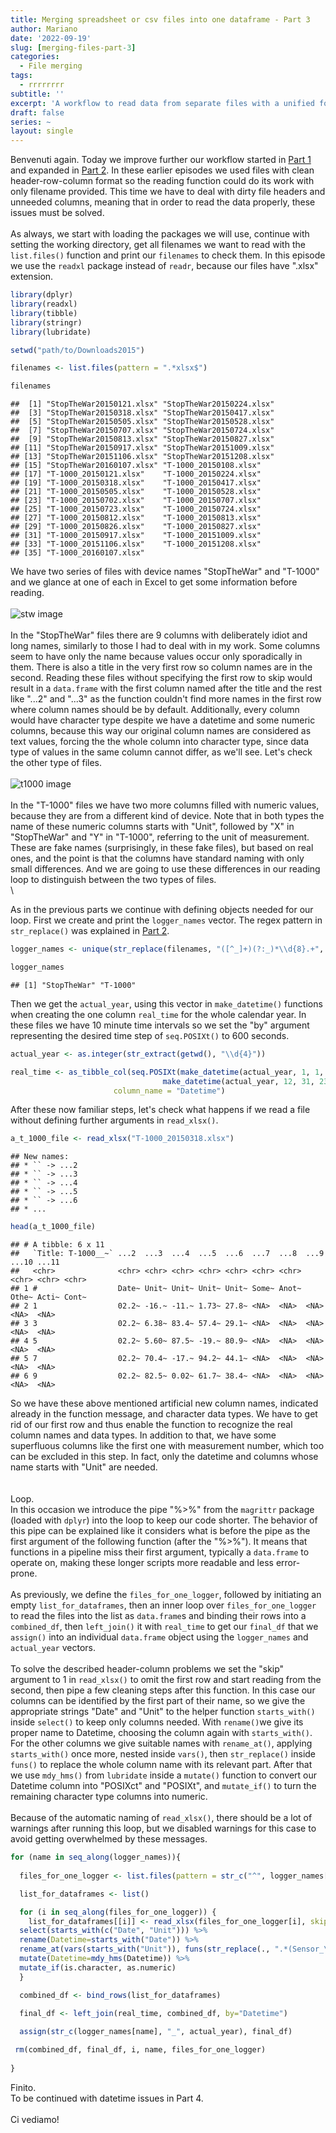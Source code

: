 ```yaml
---
title: Merging spreadsheet or csv files into one dataframe - Part 3
author: Mariano
date: '2022-09-19'
slug: [merging-files-part-3]
categories:
  - File merging
tags:
  - rrrrrrrr
subtitle: ''
excerpt: 'A workflow to read data from separate files with a unified format, merge them into a single data frame, then export them as one file. Part 3 - dealing with untidy columns and rows.'
draft: false
series: ~
layout: single
---
```


Benvenuti again. Today we improve further our workflow started in [Part 1](https://datamariano.netlify.app/blog/2022-09-07-merging-spreadsheet-or-csv-files-into-one-dataframe-part-1/) and expanded in [Part 2](https://datamariano.netlify.app/blog/2022-09-14-merging-spreadsheet-or-csv-files-into-one-dataframe-part-2/). In these earlier episodes we used files with clean header-row-column format so the reading function could do its work with only filename provided. This time we have to deal with dirty file headers and unneeded columns, meaning that in order to read the data properly, these issues must be solved. \
\
As always, we start with loading the packages we will use, continue with setting the working directory, get all filenames we want to read with the `list.files()` function and print our `filenames` to check them. In this episode we use the `readxl` package instead of `readr`, because our files have ".xlsx" extension.


```r
library(dplyr)
library(readxl)
library(tibble)
library(stringr)
library(lubridate)
```




```r
setwd("path/to/Downloads2015")
```


```r
filenames <- list.files(pattern = ".*xlsx$")
```


```r
filenames
```

```
##  [1] "StopTheWar20150121.xlsx" "StopTheWar20150224.xlsx"
##  [3] "StopTheWar20150318.xlsx" "StopTheWar20150417.xlsx"
##  [5] "StopTheWar20150505.xlsx" "StopTheWar20150528.xlsx"
##  [7] "StopTheWar20150707.xlsx" "StopTheWar20150724.xlsx"
##  [9] "StopTheWar20150813.xlsx" "StopTheWar20150827.xlsx"
## [11] "StopTheWar20150917.xlsx" "StopTheWar20151009.xlsx"
## [13] "StopTheWar20151106.xlsx" "StopTheWar20151208.xlsx"
## [15] "StopTheWar20160107.xlsx" "T-1000_20150108.xlsx"   
## [17] "T-1000_20150121.xlsx"    "T-1000_20150224.xlsx"   
## [19] "T-1000_20150318.xlsx"    "T-1000_20150417.xlsx"   
## [21] "T-1000_20150505.xlsx"    "T-1000_20150528.xlsx"   
## [23] "T-1000_20150702.xlsx"    "T-1000_20150707.xlsx"   
## [25] "T-1000_20150723.xlsx"    "T-1000_20150724.xlsx"   
## [27] "T-1000_20150812.xlsx"    "T-1000_20150813.xlsx"   
## [29] "T-1000_20150826.xlsx"    "T-1000_20150827.xlsx"   
## [31] "T-1000_20150917.xlsx"    "T-1000_20151009.xlsx"   
## [33] "T-1000_20151106.xlsx"    "T-1000_20151208.xlsx"   
## [35] "T-1000_20160107.xlsx"
```

We have two series of files with device names "StopTheWar" and "T-1000" and we glance at one of each in Excel to get some information before reading. \
\
![stw image](stopthewar.jpg) \
\
In the "StopTheWar" files there are 9 columns with deliberately idiot and long names, similarly to those I had to deal with in my work. Some columns seem to have only the name because values occur only sporadically in them. There is also a title in the very first row so column names are in the second. Reading these files without specifying the first row to skip would result in a `data.frame` with the first column named after the title and the rest like "...2" and "...3" as the function couldn't find more names in the first row where column names should be by default. Additionally, every column would have character type despite we have a datetime and some numeric columns, because this way our original column names are considered as text values, forcing the the whole column into character type, since data type of values in the same column cannot differ, as we'll see. Let's check the other type of files.\
\
![t1000 image](t1000.jpg) \
\
In the "T-1000" files we have two more columns filled with numeric values, because they are from a different kind of device. Note that in both types the name of these numeric columns starts with "Unit", followed by "X" in "StopTheWar" and "Y" in "T-1000", referring to the unit of measurement. These are fake names (surprisingly, in these fake files), but based on real ones, and the point is that the columns have standard naming with only small differences. And we are going to use these differences in our reading loop to distinguish between the two types of files. \
\

As in the previous parts we continue with defining objects needed for our loop. First we create and print the `logger_names` vector. The regex pattern in `str_replace()` was explained in [Part 2](https://datamariano.netlify.app/blog/2022-09-14-merging-spreadsheet-or-csv-files-into-one-dataframe-part-2/).


```r
logger_names <- unique(str_replace(filenames, "([^_]+)(?:_)*\\d{8}.+", "\\1"))
```


```r
logger_names
```

```
## [1] "StopTheWar" "T-1000"
```

Then we get the `actual_year`, using this vector in `make_datetime()` functions when creating the one column `real_time` for the whole calendar year. In these files we have 10 minute time intervals so we set the "by" argument representing the desired time step of `seq.POSIXt()` to 600 seconds.




```r
actual_year <- as.integer(str_extract(getwd(), "\\d{4}"))
```


```r
real_time <- as_tibble_col(seq.POSIXt(make_datetime(actual_year, 1, 1, 0, 0, 0), 
                                  make_datetime(actual_year, 12, 31, 23, 55, 0), 600), 
                       column_name = "Datetime")
```

After these now familiar steps, let's check what happens if we read a file without defining further arguments in `read_xlsx()`.


```r
a_t_1000_file <- read_xlsx("T-1000_20150318.xlsx")
```

```
## New names:
## * `` -> ...2
## * `` -> ...3
## * `` -> ...4
## * `` -> ...5
## * `` -> ...6
## * ...
```

```r
head(a_t_1000_file)
```

```
## # A tibble: 6 x 11
##   `Title: T-1000__~` ...2  ...3  ...4  ...5  ...6  ...7  ...8  ...9  ...10 ...11
##   <chr>              <chr> <chr> <chr> <chr> <chr> <chr> <chr> <chr> <chr> <chr>
## 1 #                  Date~ Unit~ Unit~ Unit~ Unit~ Some~ Anot~ Othe~ Acti~ Cont~
## 2 1                  02.2~ -16.~ -11.~ 1.73~ 27.8~ <NA>  <NA>  <NA>  <NA>  <NA> 
## 3 3                  02.2~ 6.38~ 83.4~ 57.4~ 29.1~ <NA>  <NA>  <NA>  <NA>  <NA> 
## 4 5                  02.2~ 5.60~ 87.5~ -19.~ 80.9~ <NA>  <NA>  <NA>  <NA>  <NA> 
## 5 7                  02.2~ 70.4~ -17.~ 94.2~ 44.1~ <NA>  <NA>  <NA>  <NA>  <NA> 
## 6 9                  02.2~ 82.5~ 0.02~ 61.7~ 38.4~ <NA>  <NA>  <NA>  <NA>  <NA>
```

So we have these above mentioned artificial new column names, indicated already in the function message, and character data types. We have to get rid of our first row and thus enable the function to recognize the real column names and data types. In addition to that, we have some superfluous columns like the first one with measurement number, which too can be excluded in this step. In fact, only the datetime and columns whose name starts with "Unit" are needed.\
\
\
Loop. \
In this occasion we introduce the pipe "%>%" from the `magrittr` package (loaded with `dplyr`) into the loop to keep our code shorter. The behavior of this pipe can be explained like it considers what is before the pipe as the first argument of the following function (after the "%>%"). It means that functions in a pipeline miss their first argument, typically a `data.frame` to operate on, making these longer scripts more readable and less error-prone. \
\
As previously, we define the `files_for_one_logger`, followed by initiating an empty `list_for_dataframes`, then an inner loop over `files_for_one_logger` to read the files into the list as `data.frame`s and binding their rows into a `combined_df`, then `left_join()` it with `real_time` to get our `final_df` that we `assign()` into an individual `data.frame` object using the `logger_names` and `actual_year` vectors. \
\
To solve the described header-column problems we set the "skip" argument to 1 in `read_xlsx()` to omit the first row and start reading from the second, then pipe a few cleaning steps after this function. In this case our columns can be identified by the first part of their name, so we give the appropriate strings "Date" and "Unit" to the helper function `starts_with()` inside `select()` to keep only columns needed. With `rename()`we give its proper name to Datetime, choosing the column again with `starts_with()`. For the other columns we give suitable names with `rename_at()`, applying `starts_with()` once more, nested inside `vars()`, then `str_replace()` inside `funs()` to replace the whole column name with its relevant part. After that we use `mdy_hms()` from `lubridate` inside a `mutate()` function to convert our Datetime column into "POSIXct" and "POSIXt", and `mutate_if()` to turn the remaining character type columns into numeric. \
\
Because of the automatic naming of `read_xlsx()`, there should be a lot of warnings after running this loop, but we disabled warnings for this case to avoid getting overwhelmed by these messages.


```r
for (name in seq_along(logger_names)){ 
  
  files_for_one_logger <- list.files(pattern = str_c("^", logger_names[name], ".*.xlsx"))

  list_for_dataframes <- list()

  for (i in seq_along(files_for_one_logger)) {
    list_for_dataframes[[i]] <- read_xlsx(files_for_one_logger[i], skip = 1) %>% 
  select(starts_with(c("Date", "Unit"))) %>% 
  rename(Datetime=starts_with("Date")) %>% 
  rename_at(vars(starts_with("Unit")), funs(str_replace(., ".*(Sensor_\\d)", "\\1"))) %>%
  mutate(Datetime=mdy_hms(Datetime)) %>% 
  mutate_if(is.character, as.numeric)
  }

  combined_df <- bind_rows(list_for_dataframes)

  final_df <- left_join(real_time, combined_df, by="Datetime")
  
  assign(str_c(logger_names[name], "_", actual_year), final_df)

 rm(combined_df, final_df, i, name, files_for_one_logger)
 
}
```

Finito. \
To be continued with datetime issues in Part 4. \
\
Ci vediamo!
